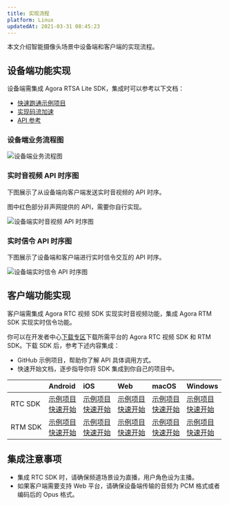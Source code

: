 ```yaml
---
title: 实现流程
platform: Linux
updatedAt: 2021-03-31 08:45:23
---
```

本文介绍智能摄像头场景中设备端和客户端的实现流程。

## 设备端功能实现

设备端需集成 Agora RTSA Lite SDK，集成时可以参考以下文档：

- [快速跑通示例项目](https://docs.agora.io/cn/RTSA/demo_guide_linux?platform=Linux)
- [实现码流加速](https://docs.agora.io/cn/RTSA/transmit_streams_linux?platform=Linux)
- [API 参考](https://docs.agora.io/cn/RTSA/API%20Reference/rtsa_c/index.html)

### 设备端业务流程图

![设备端业务流程图](https://web-cdn.agora.io/docs-files/1617163508906)

### 实时音视频 API 时序图

下图展示了从设备端向客户端发送实时音视频的 API 时序。

<div class="alert note">图中红色部分非声网提供的 API，需要你自行实现。</div>

![设备端实时音视频 API 时序图](https://web-cdn.agora.io/docs-files/1617163461105)

### 实时信令 API 时序图

下图展示了设备端和客户端进行实时信令交互的 API 时序。

![设备端实时信令 API 时序图](https://web-cdn.agora.io/docs-files/1617163491334)

## 客户端功能实现

客户端需集成 Agora RTC 视频 SDK 实现实时音视频功能，集成 Agora RTM SDK 实现实时信令功能。

你可以在开发者中心[下载专区](https://docs.agora.io/cn/smart-camera/downloads)下载所需平台的 Agora RTC 视频 SDK 和 RTM SDK。下载 SDK 后，参考下述内容集成：

- GitHub 示例项目，帮助你了解 API 具体调用方式。
- 快速开始文档，逐步指导你将 SDK 集成到你自己的项目中。

|         | Android                                                      | iOS                                                          | Web                                                          | macOS                                                        | Windows                                                      |
| :------ | :----------------------------------------------------------- | :----------------------------------------------------------- | :----------------------------------------------------------- | :----------------------------------------------------------- | :----------------------------------------------------------- |
| RTC SDK | [示例项目](https://github.com/AgoraIO/API-Examples/tree/master/Android/APIExample)<br/>[快速开始](https://docs.agora.io/cn/Interactive%20Broadcast/start_live_android?platform=Android) | [示例项目](https://github.com/AgoraIO/API-Examples/tree/master/iOS)<br/>[快速开始](https://docs.agora.io/cn/Interactive%20Broadcast/start_live_ios?platform=iOS) | [示例项目](https://github.com/AgoraIO-Community/AgoraWebSDK-NG/tree/master/Demo)<br/>[快速开始](https://docs.agora.io/cn/Interactive%20Broadcast/start_live_web?platform=Web) | [示例项目](https://github.com/AgoraIO/API-Examples/tree/master/macOS/APIExample)<br/>[快速开始](https://docs.agora.io/cn/Interactive%20Broadcast/start_live_mac?platform=macOS) | [示例项目](https://github.com/AgoraIO/API-Examples/tree/master/windows)<br/>[快速开始](https://docs.agora.io/cn/Interactive%20Broadcast/start_live_windows?platform=Windows) |
| RTM SDK | [示例项目](https://github.com/AgoraIO/RTM/tree/master/Agora-RTM-Tutorial-Android)<br/>[快速开始](https://docs.agora.io/cn/Real-time-Messaging/messaging_android?platform=Android) | [示例项目](https://github.com/AgoraIO/RTM/tree/master/Agora-RTM-Tutorial-iOS)<br/>[快速开始](https://docs.agora.io/cn/Real-time-Messaging/messaging_ios?platform=iOS) | [示例项目](https://github.com/AgoraIO/RTM/tree/master/Agora-RTM-Tutorial-Web)<br/>[快速开始](https://docs.agora.io/cn/Real-time-Messaging/messaging_web?platform=Web) | [示例项目](https://github.com/AgoraIO/RTM/tree/master/Agora-RTM-Tutorial-macOS)<br/>[快速开始](https://docs.agora.io/cn/Real-time-Messaging/messaging_mac?platform=macOS) | [示例项目](https://github.com/AgoraIO/RTM/tree/master/Agora-RTM-Tutorial-Windows)<br/>[快速开始](https://docs.agora.io/cn/Real-time-Messaging/messaging_cpp_windows?platform=Windows) |

## 集成注意事项

- 集成 RTC SDK 时，请确保频道场景设为直播，用户角色设为主播。
- 如果客户端需要支持 Web 平台，请确保设备端传输的音频为 PCM 格式或者编码后的 Opus 格式。